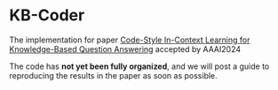 # KB-Coder
The implementation for paper [Code-Style In-Context Learning for Knowledge-Based Question Answering](https://arxiv.org/abs/2309.04695) accepted by AAAI2024

The code has **not yet been fully organized**, and we will post a guide to reproducing the results in the paper as soon as possible.
